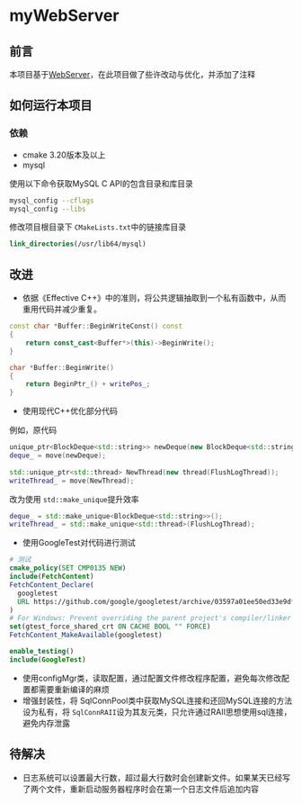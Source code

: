 # myWebServer

## 前言

本项目基于[WebServer](https://github.com/markparticle/WebServer)，在此项目做了些许改动与优化，并添加了注释

## 如何运行本项目

### 依赖

- cmake 3.20版本及以上
- mysql

使用以下命令获取MySQL C API的包含目录和库目录

```bash
mysql_config --cflags
mysql_config --libs
```

修改项目根目录下 `CMakeLists.txt`中的链接库目录

```cmake
link_directories(/usr/lib64/mysql)
```

## 改进

- 依据《Effective C++》中的准则，将公共逻辑抽取到一个私有函数中，从而重用代码并减少重复。

```cpp
const char *Buffer::BeginWriteConst() const
{
    return const_cast<Buffer*>(this)->BeginWrite();
}

char *Buffer::BeginWrite()
{
    return BeginPtr_() + writePos_;
}
```

- 使用现代C++优化部分代码

例如，原代码

```cpp
unique_ptr<BlockDeque<std::string>> newDeque(new BlockDeque<std::string>);
deque_ = move(newDeque);
  
std::unique_ptr<std::thread> NewThread(new thread(FlushLogThread));
writeThread_ = move(NewThread);
```

改为使用 `std::make_unique`提升效率

```cpp
deque_ = std::make_unique<BlockDeque<std::string>>();
writeThread_ = std::make_unique<std::thread>(FlushLogThread);
```

- 使用GoogleTest对代码进行测试

```cmake
# 测试
cmake_policy(SET CMP0135 NEW)
include(FetchContent)
FetchContent_Declare(
  googletest
  URL https://github.com/google/googletest/archive/03597a01ee50ed33e9dfd640b249b4be3799d395.zip
)
# For Windows: Prevent overriding the parent project's compiler/linker settings
set(gtest_force_shared_crt ON CACHE BOOL "" FORCE)
FetchContent_MakeAvailable(googletest)

enable_testing()
include(GoogleTest)
```

- 使用configMgr类，读取配置，通过配置文件修改程序配置，避免每次修改配置都需要重新编译的麻烦
- 增强封装性，将 SqlConnPool类中获取MySQL连接和还回MySQL连接的方法设为私有，将 `SqlConnRAII`设为其友元类，只允许通过RAII思想使用sql连接，避免内存泄露

## 待解决

- 日志系统可以设置最大行数，超过最大行数时会创建新文件。如果某天已经写了两个文件，重新启动服务器程序时会在第一个日志文件后追加内容
